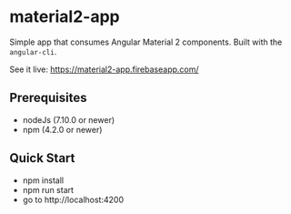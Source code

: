 # material2-app
Simple app that consumes Angular Material 2 components. Built with the `angular-cli`.

See it live: https://material2-app.firebaseapp.com/

## Prerequisites
- nodeJs (7.10.0 or newer)
- npm (4.2.0 or newer)

## Quick Start
- npm install
- npm run start
- go to http://localhost:4200
